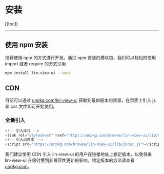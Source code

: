 # 安装

[[toc]]

---

## 使用 npm 安装

推荐使用 npm 的方式进行开发。通过 npm 安装的模块包，我们可以轻松的使用 import 或者 require 的方式引用

```bash
npm install lin-view-ui --save
```

## CDN

目前可以通过 [unpkg.com/lin-view-ui](https://unpkg.com/browse/lin-view-ui/) 获取到最新版本的资源，在页面上引入 js 和 css 文件即可开始使用。

### 全量引入

```javascript
<!-- 引入样式 -->
<link rel="stylesheet" href="https://unpkg.com/browse/lin-view-ui/lib/style.css">
<!-- 引入组件库 -->
<script src="https://unpkg.com/browse/lin-view-ui/lib/index.js"></script>
```

我们建议使用 CDN 引入 lin-view-ui 的用户在链接地址上锁定版本，以免将来 lin-view-ui 升级时受到非兼容性更新的影响。锁定版本的方法请查看 [unpkg.com](https://unpkg.com/)。
